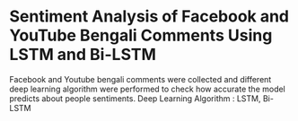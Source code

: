 # Sentiment Analysis of Facebook and YouTube Bengali Comments Using LSTM and Bi-LSTM

Facebook and Youtube bengali comments were collected and different deep learning algorithm were performed to check how accurate the model predicts about people sentiments.
Deep Learning Algorithm : LSTM, Bi-LSTM
